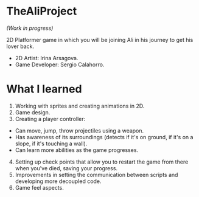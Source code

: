 # TheAliProject

*(Work in progress)*

2D Platformer game in which you will be joining Ali in his journey to get his lover back.

- 2D Artist: Irina Arsagova.
- Game Developer: Sergio Calahorro.

# What I learned

1. Working with sprites and creating animations in 2D.
2. Game design.
3. Creating a player controller:
  - Can move, jump, throw projectiles using a weapon.
  - Has awareness of its surroundings (detects if it's on ground, if it's on a slope, if it's touching a wall).
  - Can learn more abilities as the game progresses.
4. Setting up check points that allow you to restart the game from there when you've died, saving your progress.
5. Improvements in setting the communication between scripts and developing more decoupled code.
6. Game feel aspects.

